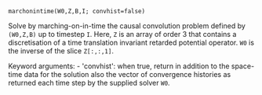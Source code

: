 ```
marchonintime(W0,Z,B,I; convhist=false)
```

Solve by marching-on-in-time the causal convolution problem defined by `(W0,Z,B)` up to timestep `I`. Here, `Z` is an array of order 3 that contains a discretisation of a time translation invariant retarded potential operator. `W0` is the inverse of the slice `Z[:,:,1]`.

Keyword arguments:     - 'convhist': when true, return in addition to the space-time data for the     solution also the vector of convergence histories as returned each time step     by the supplied solver `W0`.
